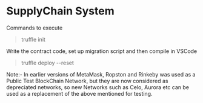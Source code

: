 ﻿# SupplyChain System
 
Commands to execute
> truffle init

Write the contract code, set up migration script and then compile in VSCode

> truffle deploy --reset

Note:- In earlier versions of MetaMask, Ropston and Rinkeby was used as a Public Test BlockChain Network, but they are now considered as depreciated networks, so new Networks such as Celo, Aurora etc can be used as a replacement of the above mentioned for testing.

